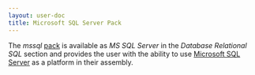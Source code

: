 ```yaml
---
layout: user-doc
title: Microsoft SQL Server Pack
---
```


The _mssql_ [pack](./packs.html) is available as _MS SQL Server_ in the _Database Relational SQL_ section and provides
the user with the ability to use [Microsoft SQL Server](https://www.microsoft.com/sql-server/) as a platform in their
assembly.

